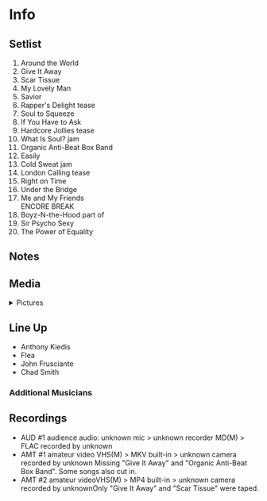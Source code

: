 # Info

## Setlist

1. Around the World
2. Give It Away
3. Scar Tissue
4. My Lovely Man
5. Savior
6. Rapper's Delight tease
7. Soul to Squeeze
8. If You Have to Ask
9. Hardcore Jollies tease
10. What Is Soul? jam
11. Organic Anti-Beat Box Band
12. Easily
13. Cold Sweat jam
14. London Calling tease
15. Right on Time
16. Under the Bridge
17. Me and My Friends
<br> ENCORE BREAK
18. Boyz-N-the-Hood part of
19. Sir Psycho Sexy
20. The Power of Equality

## Notes

## Media 

<details>
  <summary>Pictures</summary>
  <!--<img alt="Setlist" title="Setlist" src="_.jpg" height="200" />
  <img alt="Clipping" title="Clipping" src="_.jpg" height="200" />
  <img alt="Flyer" title="Flyer" src="_.jpg" height="200" />-->
</details>

## Line Up

* Anthony Kiedis
* Flea
* John Frusciante
* Chad Smith

### Additional Musicians

## Recordings

* AUD #1 audience audio: unknown mic > unknown recorder MD(M) > FLAC recorded by unknown
* AMT #1 amateur video VHS(M) > MKV built-in > unknown camera recorded by unknown Missing "Give It Away" and "Organic Anti-Beat Box Band". Some songs also cut in.
* AMT #2 amateur videoVHS(M) > MP4 built-in > unknown camera recorded by unknownOnly "Give It Away" and "Scar Tissue" were taped.
